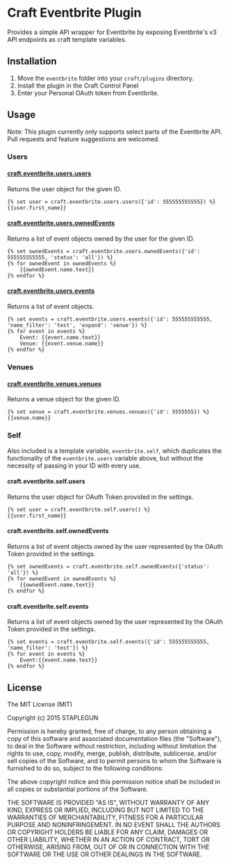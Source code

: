 # Craft Eventbrite Plugin

Provides a simple API wrapper for Eventbrite by exposing Eventbrite's v3 API endpoints as craft template variables.

## Installation
1. Move the `eventbrite` folder into your `craft/plugins` directory.
2. Install the plugin in the Craft Control Panel
3. Enter your Personal OAuth token from Eventbrite.

## Usage
Note: This plugin currently only supports select parts of the Eventbrite API. Pull requests and feature suggestions are welcomed.

### Users

#### [craft.eventbrite.users.users](https://www.eventbrite.com/developer/v3/endpoints/users/#ebapi-get-users-id)

Returns the user object for the given ID.

```
{% set user = craft.eventbrite.users.users({'id': 555555555555}) %}
{{user.first_name}}
```

#### [craft.eventbrite.users.ownedEvents](https://www.eventbrite.com/developer/v3/endpoints/users/#ebapi-get-users-id-owned-events)

Returns a list of event objects owned by the user for the given ID.

```
{% set ownedEvents = craft.eventbrite.users.ownedEvents({'id': 555555555555, 'status': 'all'}) %}
{% for ownedEvent in ownedEvents %}
	{{ownedEvent.name.text}}
{% endfor %}
```

#### [craft.eventbrite.users.events](https://www.eventbrite.com/developer/v3/endpoints/users/#ebapi-get-users-id-events)

Returns a list of event objects.

```
{% set events = craft.eventbrite.users.events({'id': 555555555555, 'name_filter': 'test', 'expand': 'venue'}) %}
{% for event in events %}
	Event: {{event.name.text}}
	Venue: {{event.venue.name}}
{% endfor %}
```

### Venues

#### [craft.eventbrite.venues.venues](https://www.eventbrite.com/developer/v3/endpoints/venues/#ebapi-get-venues-id)

Returns a venue object for the given ID.

```
{% set venue = craft.eventbrite.venues.venues({'id': 5555555}) %}
{{venue.name}}
```

### Self

Also included is a template variable, `eventbrite.self`, which duplicates the functionality of the `eventbrite.users` variable above, but without the necessity of passing in your ID with every use.

#### craft.eventbrite.self.users

Returns the user object for OAuth Token provided in the settings.

```
{% set user = craft.eventbrite.self.users() %}
{{user.first_name}}
```

#### craft.eventbrite.self.ownedEvents

Returns a list of event objects owned by the user represented by the OAuth Token provided in the settings.

```
{% set ownedEvents = craft.eventbrite.self.ownedEvents({'status': 'all'}) %}
{% for ownedEvent in ownedEvents %}
	{{ownedEvent.name.text}}
{% endfor %}
```

#### craft.eventbrite.self.events

Returns a list of event objects owned by the user represented by the OAuth Token provided in the settings.

```
{% set events = craft.eventbrite.self.events({'id': 555555555555, 'name_filter': 'test'}) %}
{% for event in events %}
	Event:{{event.name.text}}
{% endfor %}
```

## License

The MIT License (MIT)

Copyright (c) 2015 STAPLEGUN

Permission is hereby granted, free of charge, to any person obtaining a copy
of this software and associated documentation files (the "Software"), to deal
in the Software without restriction, including without limitation the rights
to use, copy, modify, merge, publish, distribute, sublicense, and/or sell
copies of the Software, and to permit persons to whom the Software is
furnished to do so, subject to the following conditions:

The above copyright notice and this permission notice shall be included in all
copies or substantial portions of the Software.

THE SOFTWARE IS PROVIDED "AS IS", WITHOUT WARRANTY OF ANY KIND, EXPRESS OR
IMPLIED, INCLUDING BUT NOT LIMITED TO THE WARRANTIES OF MERCHANTABILITY,
FITNESS FOR A PARTICULAR PURPOSE AND NONINFRINGEMENT. IN NO EVENT SHALL THE
AUTHORS OR COPYRIGHT HOLDERS BE LIABLE FOR ANY CLAIM, DAMAGES OR OTHER
LIABILITY, WHETHER IN AN ACTION OF CONTRACT, TORT OR OTHERWISE, ARISING FROM,
OUT OF OR IN CONNECTION WITH THE SOFTWARE OR THE USE OR OTHER DEALINGS IN THE
SOFTWARE.